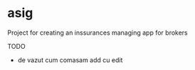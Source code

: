 # asig
Project for creating an inssurances managing app for brokers


TODO

- de vazut cum comasam add cu edit